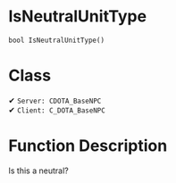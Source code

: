 # IsNeutralUnitType
```
bool IsNeutralUnitType()
```
# Class
✔ `Server: CDOTA_BaseNPC`  
✔ `Client: C_DOTA_BaseNPC`  

# Function Description
Is this a neutral?
